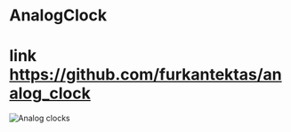 # AnalogClock
# link https://github.com/furkantektas/analog_clock
![Analog clocks](https://github.com/devbook70/AnalogClock/assets/133159268/6dff7460-438c-45a0-add9-dce7d3c7dc31)

